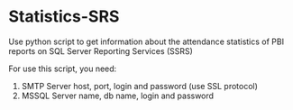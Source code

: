 # Statistics-SRS
Use python script to get information about the attendance statistics  of PBI reports on SQL Server Reporting Services (SSRS)

For use this script, you need:
1. SMTP Server host, port, login and password (use SSL protocol)
2. MSSQL Server name, db name, login and password
